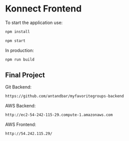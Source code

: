 
# Konnect Frontend


To start the application use:

```sh
npm install
```

```sh
npm start
```

In production:

```sh
npm run build
```

## Final Project

Git Backend:

```sh
https://github.com/antandbar/myfavoritegroups-backend
```

AWS Backend:

```sh
http://ec2-54-242-115-29.compute-1.amazonaws.com
```

AWS Frontend:

```sh
http://54.242.115.29/
```